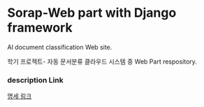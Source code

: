 # Sorap-Web part with Django framework
AI document classification Web site.

학기 프로젝트- 자동 문서분류 클라우드 시스템 중 Web Part respository.

### description Link
<a href="http://cscp2.sogang.ac.kr/CSE4186/index.php/%EA%B0%95%EA%B9%80%EC%95%88%EB%A5%98"> 명세 링크 </a>
